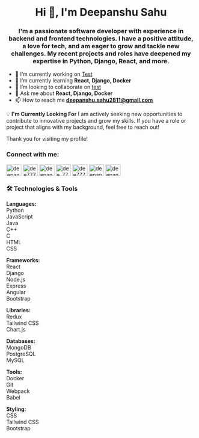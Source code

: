 <h1 align="center">Hi 👋, I'm Deepanshu Sahu</h1>
<h3 align="center">I'm a passionate software developer with experience in backend and frontend technologies. I have a positive attitude, a love for tech, and am eager to grow and tackle new challenges. My recent projects and roles have deepened my expertise in Python, Django, React, and more.</h3>

- 🔭 I’m currently working on [Test](test)
- 🌱 I’m currently learning **React, Django, Docker**
- 👯 I’m looking to collaborate on [test](test)
- 💬 Ask me about **React, Django, Docker**
- 📫 How to reach me **deepanshu.sahu2811@gmail.com**

💡 **I'm Currently Looking For**
I am actively seeking new opportunities to contribute to innovative projects and grow my skills. If you have a role or project that aligns with my background, feel free to reach out!

Thank you for visiting my profile!

<h3 align="left">Connect with me:</h3>
<p align="left">
  <a href="https://linkedin.com/in/deepanshu-sahu-1a14151a8" target="blank"><img align="center" src="https://raw.githubusercontent.com/rahuldkjain/github-profile-readme-generator/master/src/images/icons/Social/linked-in-alt.svg" alt="deepanshu-sahu-1a14151a8" height="30" width="40" /></a>
  <a href="https://www.codechef.com/users/dee777" target="blank"><img align="center" src="https://cdn.jsdelivr.net/npm/simple-icons@3.1.0/icons/codechef.svg" alt="dee777" height="30" width="40" /></a>
  <a href="https://www.hackerrank.com/deepanshu_sahu27" target="blank"><img align="center" src="https://raw.githubusercontent.com/rahuldkjain/github-profile-readme-generator/master/src/images/icons/Social/hackerrank.svg" alt="deepanshu_sahu27" height="30" width="40" /></a>
  <a href="https://codeforces.com/profile/dee_777" target="blank"><img align="center" src="https://raw.githubusercontent.com/rahuldkjain/github-profile-readme-generator/master/src/images/icons/Social/codeforces.svg" alt="dee_777" height="30" width="40" /></a>
  <a href="https://www.leetcode.com/dee777" target="blank"><img align="center" src="https://raw.githubusercontent.com/rahuldkjain/github-profile-readme-generator/master/src/images/icons/Social/leet-code.svg" alt="dee777" height="30" width="40" /></a>
  <a href="https://www.hackerearth.com/deepanshu.sahu27" target="blank"><img align="center" src="https://raw.githubusercontent.com/rahuldkjain/github-profile-readme-generator/master/src/images/icons/Social/hackerearth.svg" alt="deepanshu.sahu27" height="30" width="40" /></a>
  <a href="https://auth.geeksforgeeks.org/user/deepanshusahu27" target="blank"><img align="center" src="https://raw.githubusercontent.com/rahuldkjain/github-profile-readme-generator/master/src/images/icons/Social/geeks-for-geeks.svg" alt="deepanshusahu27" height="30" width="40" /></a>
</p>

<h3 align="left">🛠️ Technologies & Tools</h3>
<p align="left">
  <strong>Languages:</strong>
  <br>Python
  <br>JavaScript
  <br>Java
  <br>C++
  <br>C
  <br>HTML
  <br>CSS
</p>
<p align="left">
  <strong>Frameworks:</strong>
  <br>React
  <br>Django
  <br>Node.js
  <br>Express
  <br>Angular
  <br>Bootstrap
</p>
<p align="left">
  <strong>Libraries:</strong>
  <br>Redux
  <br>Tailwind CSS
  <br>Chart.js
</p>
<p align="left">
  <strong>Databases:</strong>
  <br>MongoDB
  <br>PostgreSQL
  <br>MySQL
</p>
<p align="left">
  <strong>Tools:</strong>
  <br>Docker
  <br>Git
  <br>Webpack
  <br>Babel
</p>
<p align="left">
  <strong>Styling:</strong>
  <br>CSS
  <br>Tailwind CSS
  <br>Bootstrap
</p>
